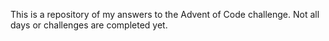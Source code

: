 This is a repository of my answers to the Advent of Code challenge. Not all days or challenges are completed yet.
